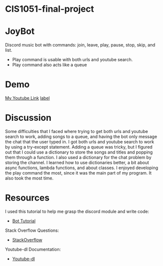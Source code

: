# CIS1051-final-project
# JoyBot
Discord music bot with commands: join, leave, play, pause, stop, skip, and list.
- Play command is usable with both urls and youtube search.
- Play command also acts like a queue

# Demo
[My Youtube Link](https://youtu.be/b2dwB4qOavI)
[label](../../Desktop/JoyBot.mp4)

# Discussion
Some difficulties that I faced where trying to get both urls and youtube search to work, adding songs to a queue, and having the bot only message the chat that the user typed in. I got both urls and youtube search to work by using a try-except statement. Adding a queue was tricky, but I figured out that I could use a dictionary to store the songs and titles and popping them through a function. I also used a dictionary for the chat problem by storing the channel. I learned how to use dictionaries better, a bit about async functions, lambda functions, and about classes. I enjoyed developing the play command the most, since it was the main part of my program. It also took the most time.

# Resources
I used this tutorial to help me grasp the discord module and write code: 
* [Bot Tutorial](https://www.youtube.com/playlist?list=PL-7Dfw57ZZVRB4N7VWPjmT0Q-2FIMNBMP) 

Stack Overflow Questions:
* [StackOverflow](https://stackoverflow.com/users/21622720/iflookscouldkill?tab=questions)

Youtube-dl Documentation:
* [Youtube-dl](https://github.com/ytdl-org/youtube-dl/blob/master/README.md)